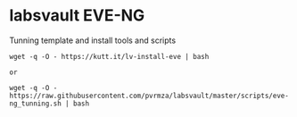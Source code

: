 # labsvault EVE-NG

Tunning template and install tools and scripts

```
wget -q -O - https://kutt.it/lv-install-eve | bash

or 

wget -q -O - https://raw.githubusercontent.com/pvrmza/labsvault/master/scripts/eve-ng_tunning.sh | bash 
```
